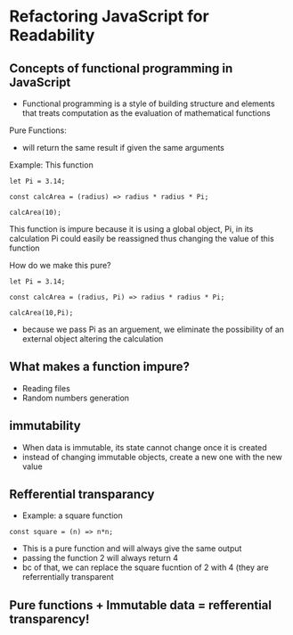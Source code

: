 # Refactoring JavaScript for Readability

## Concepts of functional programming in JavaScript

- Functional programming is a style of building structure and elements that treats computation as the evaluation of mathematical functions

Pure Functions:
- will return the same result if given the same arguments

Example: This function
````
let Pi = 3.14;

const calcArea = (radius) => radius * radius * Pi;

calcArea(10);
````
This function is impure because it is using a global object, Pi, in its calculation
Pi could easily be reassigned thus changing the value of this function

How do we make this pure?
````
let Pi = 3.14;

const calcArea = (radius, Pi) => radius * radius * Pi;

calcArea(10,Pi);
````
- because we pass Pi as an arguement, we eliminate the possibility of an external object altering the calculation

## What makes a function impure?
- Reading files
- Random numbers generation

## immutability

- When data is immutable, its state cannot change once it is created
- instead of changing immutable objects, create a new one with the new value

## Refferential transparancy
- Example: a square function
````
const square = (n) => n*n;
````

- This is a pure function and will always give the same output
- passing the function 2 will always return 4
- bc of that, we can replace the square fucntion of 2 with 4 (they are referrentially transparent

## Pure functions + Immutable data = refferential transparency!
